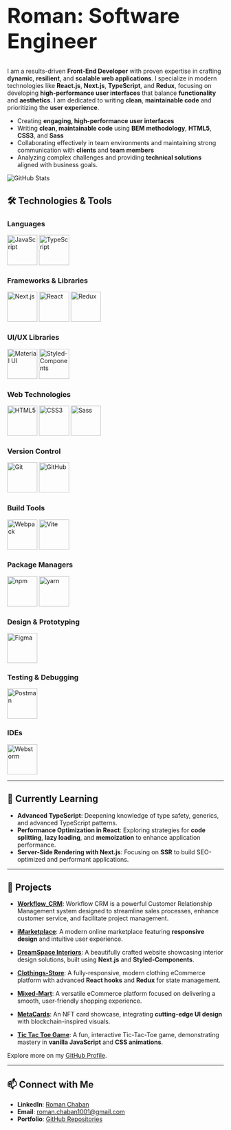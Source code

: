 <h1 style="font-size: 48px;">Roman: Software Engineer</h1>

I am a results-driven <strong>Front-End Developer</strong> with proven expertise in crafting <strong>dynamic</strong>, <strong>resilient</strong>, and <strong>scalable web applications</strong>. I specialize in modern technologies like <strong>React.js</strong>, <strong>Next.js</strong>, <strong>TypeScript</strong>, and <strong>Redux</strong>, focusing on developing <strong>high-performance user interfaces</strong> that balance <strong>functionality</strong> and <strong>aesthetics</strong>. I am dedicated to writing <strong>clean</strong>, <strong>maintainable code</strong> and prioritizing the <strong>user experience</strong>.

- Creating **engaging, high-performance user interfaces**
- Writing **clean, maintainable code** using **BEM methodology**, **HTML5**, **CSS3**, and **Sass**
- Collaborating effectively in team environments and maintaining strong communication with **clients** and **team members**
- Analyzing complex challenges and providing **technical solutions** aligned with business goals.


![GitHub Stats](https://github-readme-stats.vercel.app/api?username=roman-chaban&show_icons=true&theme=default)

## 🛠️ Technologies & Tools

### **Languages**
<p>
  <img src="https://skillicons.dev/icons?i=js&theme=light" alt="JavaScript" width="70" height="70" />
  <img src="https://skillicons.dev/icons?i=ts&theme=light" alt="TypeScript" width="70" height="70" />
</p>

### **Frameworks & Libraries**
<p>
  <img src="https://skillicons.dev/icons?i=next&theme=light" alt="Next.js" width="70" height="70" />
  <img src="https://skillicons.dev/icons?i=react&theme=light" alt="React" width="70" height="70" />
  <img src="https://skillicons.dev/icons?i=redux&theme=light" alt="Redux" width="70" height="70" />
</p>

### **UI/UX Libraries**
<p>
  <img src="https://skillicons.dev/icons?i=materialui&theme=light" alt="Material UI" width="70" height="70" />
  <img src="https://skillicons.dev/icons?i=styledcomponents&theme=light" alt="Styled-Components" width="70" height="70" />
</p>

### **Web Technologies**
<p>
  <img src="https://skillicons.dev/icons?i=html&theme=light" alt="HTML5" width="70" height="70" />
  <img src="https://skillicons.dev/icons?i=css&theme=light" alt="CSS3" width="70" height="70" />
  <img src="https://skillicons.dev/icons?i=sass&theme=light" alt="Sass" width="70" height="70" />
</p>

### **Version Control**
<p>
  <img src="https://skillicons.dev/icons?i=git&theme=light" alt="Git" width="70" height="70" />
  <img src="https://skillicons.dev/icons?i=github&theme=light" alt="GitHub" width="70" height="70" />
</p>

### **Build Tools**
<p>
  <img src="https://skillicons.dev/icons?i=webpack&theme=light" alt="Webpack" width="70" height="70" />
  <img src="https://skillicons.dev/icons?i=vite&theme=light" alt="Vite" width="70" height="70" />
</p>

### **Package Managers**
<p>
  <img src="https://skillicons.dev/icons?i=npm&theme=light" alt="npm" width="70" height="70" />
  <img src="https://skillicons.dev/icons?i=yarn&theme=light" alt="yarn" width="70" height="70" />
</p>

### **Design & Prototyping**
<p>
  <img src="https://skillicons.dev/icons?i=figma&theme=light" alt="Figma" width="70" height="70" />
</p>

### **Testing & Debugging**
<p>
  <img src="https://skillicons.dev/icons?i=postman&theme=light" alt="Postman" width="70" height="70" />
</p>

### **IDEs**
<p>
  <img src="https://skillicons.dev/icons?i=webstorm&theme=light" alt="Webstorm" width="70" height="70" />
</p>


---

## 🌱 Currently Learning

- **Advanced TypeScript**: Deepening knowledge of type safety, generics, and advanced TypeScript patterns.
- **Performance Optimization in React**: Exploring strategies for **code splitting**, **lazy loading**, and **memoization** to enhance application performance.
- **Server-Side Rendering with Next.js**: Focusing on **SSR** to build SEO-optimized and performant applications.

---

## 🚀 Projects

- **[Workflow_CRM](https://github.com/roman-chaban/Workflow_CRM)**: Workflow CRM is a powerful Customer Relationship Management system designed to streamline sales processes, enhance customer service, and facilitate project management.

- **[iMarketplace](https://roman-chaban.github.io/iMarketplace/)**: A modern online marketplace featuring **responsive design** and intuitive user experience.
- **[DreamSpace Interiors](https://dream-space-interiors.vercel.app/)**: A beautifully crafted website showcasing interior design solutions, built using **Next.js** and **Styled-Components**.
- **[Clothings-Store](https://clothing-store-tau-drab.vercel.app/)**: A fully-responsive, modern clothing eCommerce platform with advanced **React hooks** and **Redux** for state management.
- **[Mixed-Mart](https://tech-wave-one.vercel.app/)**: A versatile eCommerce platform focused on delivering a smooth, user-friendly shopping experience.
- **[MetaCards](https://nft-project-rosy.vercel.app/)**: An NFT card showcase, integrating **cutting-edge UI design** with blockchain-inspired visuals.
- **[Tic Tac Toe Game](https://roman-chaban.github.io/Tic_Tac_Toe_Game/)**: A fun, interactive Tic-Tac-Toe game, demonstrating mastery in **vanilla JavaScript** and **CSS animations**.

Explore more on my [GitHub Profile](https://github.com/roman-chaban?tab=repositories).

---

## 📫 Connect with Me

- **LinkedIn**: [Roman Chaban](https://www.linkedin.com/in/chaban1001/)
- **Email**: [roman.chaban1001@gmail.com](mailto:roman.chaban1001@gmail.com)
- **Portfolio**: [GitHub Repositories](https://github.com/roman-chaban?tab=repositories)
